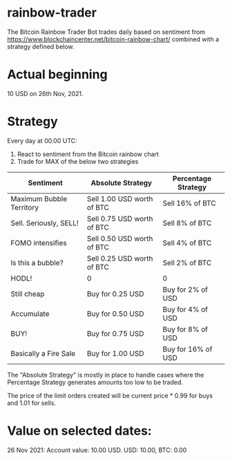 # rainbow-trader
The Bitcoin Rainbow Trader Bot trades daily based on sentiment from https://www.blockchaincenter.net/bitcoin-rainbow-chart/ combined with a strategy defined below.

# Actual beginning
10 USD on 26th Nov, 2021.

# Strategy
Every day at 00.00 UTC: 
1) React to sentiment from the Bitcoin rainbow chart
2) Trade for MAX of the below two strategies

| Sentiment |Absolute Strategy | Percentage Strategy |
|---|---|---|
|Maximum Bubble Territory|Sell 1.00 USD worth of BTC|Sell 16% of BTC|
|Sell. Seriously, SELL!|Sell 0.75 USD worth of BTC|Sell 8% of BTC|
|FOMO intensifies|Sell 0.50 USD worth of BTC|Sell 4% of BTC|
|Is this a bubble?|Sell 0.25 USD worth of BTC|Sell 2% of BTC|
|HODL!|0|0|
|Still cheap|Buy for 0.25 USD|Buy for 2% of USD|
|Accumulate|Buy for 0.50 USD|Buy for 4% of USD|
|BUY!|Buy for 0.75 USD|Buy for 8% of USD|
|Basically a Fire Sale|Buy for 1.00 USD|Buy for 16% of USD|

The "Absolute Strategy" is mostly in place to handle cases where the Percentage Strategy generates amounts too low to be traded.

The price of the limit orders created will be current price * 0.99 for buys and 1.01 for sells.

# Value on selected dates:
26 Nov 2021:  Account value: 10.00 USD. USD: 10.00, BTC: 0.00
